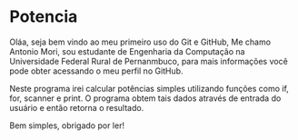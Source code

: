 # Potencia
Oláa, seja bem vindo ao meu primeiro uso do Git e GitHub, Me chamo Antonio Mori, sou estudante de Engenharia da Computação na Universidade Federal Rural de Pernanmbuco, para mais informações você pode obter acessando o meu perfil no GitHub.

Neste programa irei calcular potências simples utilizando funções como if, for, scanner e print. O programa obtem tais dados através de entrada do usuário e então retorna o resultado.

Bem simples, obrigado por ler!
